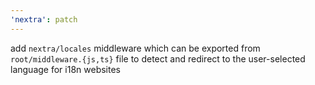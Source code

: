 ```yaml
---
'nextra': patch
---
```


add `nextra/locales` middleware which can be exported from `root/middleware.{js,ts}` file to detect and redirect to the user-selected language for i18n websites
